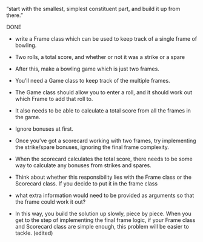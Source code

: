 “start with the smallest, simplest constituent part, and build it up from there.”


DONE
- write a Frame class which can be used to keep track of a single frame of bowling. 
- Two rolls, a total score, and whether or not it was a strike or a spare

-  After this, make a bowling game which is just two frames. 
- You’ll need a Game class to keep track of the multiple frames. 

- The Game class should allow you to enter a roll, and it should work out which Frame to add that roll to.

- It also needs to be able to calculate a total score from all the frames in the game. 
- Ignore bonuses at first.


- Once you’ve got a scorecard working with two frames, try implementing the strike/spare bonuses, ignoring the final frame complexity.

- When the scorecard calculates the total score, there needs to be some way to calculate any bonuses from strikes and spares. 
- Think about whether this responsibility lies with the Frame class or the Scorecard class. If you decide to put it in the frame class
- what extra information would need to be provided as arguments so that the frame  could work it out?

- In this way, you build the solution up slowly, piece by piece. When you get to the step of implementing the final frame logic, if your Frame class and Scorecard class are simple enough, this problem will be easier to tackle. (edited) 